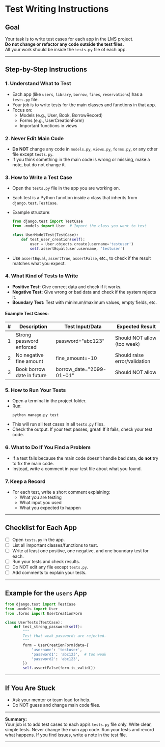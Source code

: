 # Test Writing Instructions

## **Goal**

Your task is to write test cases for each app in the LMS project.  
**Do not change or refactor any code outside the test files.**  
All your work should be inside the `tests.py` file of each app.

---

## **Step-by-Step Instructions**

### 1. **Understand What to Test**

- Each app (like `users`, `library`, `borrow`, `fines`, `reservations`) has a `tests.py` file.
- Your job is to write tests for the main classes and functions in that app.
- Focus on:
  - Models (e.g., User, Book, BorrowRecord)
  - Forms (e.g., UserCreationForm)
  - Important functions in views

### 2. **Never Edit Main Code**

- **Do NOT** change any code in `models.py`, `views.py`, `forms.py`, or any other file except `tests.py`.
- If you think something in the main code is wrong or missing, make a note, but do not change it.

### 3. **How to Write a Test Case**

- Open the `tests.py` file in the app you are working on.
- Each test is a Python function inside a class that inherits from `django.test.TestCase`.
- Example structure:

  ```python
  from django.test import TestCase
  from .models import User  # Import the class you want to test

  class UserModelTest(TestCase):
      def test_user_creation(self):
          user = User.objects.create(username='testuser')
          self.assertEqual(user.username, 'testuser')
  ```

- Use `assertEqual`, `assertTrue`, `assertFalse`, etc., to check if the result matches what you expect.

### 4. **What Kind of Tests to Write**

- **Positive Test:** Give correct data and check if it works.
- **Negative Test:** Give wrong or bad data and check if the system rejects it.
- **Boundary Test:** Test with minimum/maximum values, empty fields, etc.

#### Example Test Cases:

| #   | Description                | Test Input/Data          | Expected Result               |
| --- | -------------------------- | ------------------------ | ----------------------------- |
| 1   | Strong password enforced   | password="abc123"        | Should NOT allow (too weak)   |
| 2   | No negative fine amount    | fine_amount=-10          | Should raise error/validation |
| 3   | Book borrow date in future | borrow_date="2099-01-01" | Should NOT allow              |

### 5. **How to Run Your Tests**

- Open a terminal in the project folder.
- Run:
  ```
  python manage.py test
  ```
- This will run all test cases in all `tests.py` files.
- Check the output. If your test passes, great! If it fails, check your test code.

### 6. **What to Do If You Find a Problem**

- If a test fails because the main code doesn’t handle bad data, **do not** try to fix the main code.
- Instead, write a comment in your test file about what you found.

### 7. **Keep a Record**

- For each test, write a short comment explaining:
  - What you are testing
  - What input you used
  - What you expected to happen

---

## **Checklist for Each App**

- [ ] Open `tests.py` in the app.
- [ ] List all important classes/functions to test.
- [ ] Write at least one positive, one negative, and one boundary test for each.
- [ ] Run your tests and check results.
- [ ] Do NOT edit any file except `tests.py`.
- [ ] Add comments to explain your tests.

---

## **Example for the `users` App**

```python
from django.test import TestCase
from .models import User
from .forms import UserCreationForm

class UserTests(TestCase):
    def test_strong_password(self):
        """
        Test that weak passwords are rejected.
        """
        form = UserCreationForm(data={
            'username': 'testuser',
            'password1': 'abc123',  # too weak
            'password2': 'abc123',
        })
        self.assertFalse(form.is_valid())
```

---

## **If You Are Stuck**

- Ask your mentor or team lead for help.
- Do NOT guess and change main code files.

---

**Summary:**  
Your job is to add test cases to each app’s `tests.py` file only. Write clear, simple tests. Never change the main app code. Run your tests and record what happens. If you find issues, write a note in the test file.

---

